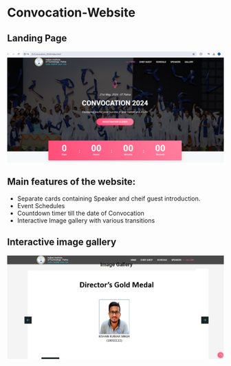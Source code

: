 # Convocation-Website
## Landing Page
![Landing Page](https://github.com/srpriyanshi6/Convocation-Website/blob/main/assets/Screenshot%202024-07-09%20213219.png)

## Main features of the website:
- Separate cards containing Speaker and cheif guest introduction.
- Event Schedules
- Countdown timer till the date of Convocation
- Interactive Image gallery with various transitions

  

## Interactive image gallery
![image gallery](https://github.com/srpriyanshi6/Convocation-Website/blob/main/assets/Screenshot%202024-07-09%20213306.png)
